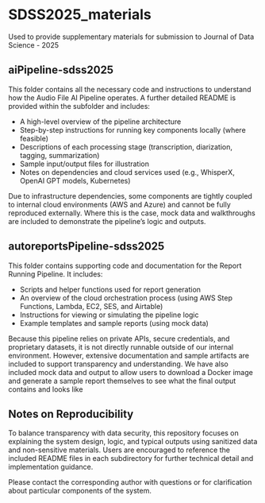 # SDSS2025_materials
Used to provide supplementary materials for submission to Journal of Data Science - 2025

## aiPipeline-sdss2025

This folder contains all the necessary code and instructions to understand how the Audio File AI Pipeline operates. A further detailed README is provided within the subfolder and includes:

- A high-level overview of the pipeline architecture
- Step-by-step instructions for running key components locally (where feasible)
- Descriptions of each processing stage (transcription, diarization, tagging, summarization)
- Sample input/output files for illustration
- Notes on dependencies and cloud services used (e.g., WhisperX, OpenAI GPT models, Kubernetes)

Due to infrastructure dependencies, some components are tightly coupled to internal cloud environments (AWS and Azure) and cannot be fully reproduced externally. Where this is the case, mock data and walkthroughs are included to demonstrate the pipeline’s logic and outputs.

## autoreportsPipeline-sdss2025

This folder contains supporting code and documentation for the Report Running Pipeline. It includes:

- Scripts and helper functions used for report generation
- An overview of the cloud orchestration process (using AWS Step Functions, Lambda, EC2, SES, and Airtable)
- Instructions for viewing or simulating the pipeline logic
- Example templates and sample reports (using mock data)

Because this pipeline relies on private APIs, secure credentials, and proprietary datasets, it is not directly runnable outside of our internal environment. However, extensive documentation and sample artifacts are included to support transparency and understanding. We have also included mock data and output to allow users to download a Docker image and generate a sample report themselves to see what the final output contains and looks like

## Notes on Reproducibility

To balance transparency with data security, this repository focuses on explaining the system design, logic, and typical outputs using sanitized data and non-sensitive materials. Users are encouraged to reference the included README files in each subdirectory for further technical detail and implementation guidance.

Please contact the corresponding author with questions or for clarification about particular components of the system.
